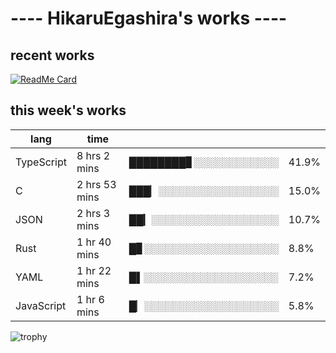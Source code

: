 # ---- HikaruEgashira's works ----

## recent works

[![ReadMe Card](https://github-readme-stats.vercel.app/api/pin/?username=twin-te&repo=twinte-front)](https://github.com/twin-te/twinte-front)

## this week's works

| lang        | time           |                       |        |
| ----------- | -------------- | --------------------- | ------ |
| TypeScript  | 8 hrs 2 mins   | ████████▊░░░░░░░░░░░░ |  41.9% |
| C           | 2 hrs 53 mins  | ███▏░░░░░░░░░░░░░░░░░ |  15.0% |
| JSON        | 2 hrs 3 mins   | ██▎░░░░░░░░░░░░░░░░░░ |  10.7% |
| Rust        | 1 hr 40 mins   | █▊░░░░░░░░░░░░░░░░░░░ |   8.8% |
| YAML        | 1 hr 22 mins   | █▌░░░░░░░░░░░░░░░░░░░ |   7.2% |
| JavaScript  | 1 hr 6 mins    | █▏░░░░░░░░░░░░░░░░░░░ |   5.8% |

![trophy](https://github-profile-trophy.vercel.app/?username=HikaruEgashira&theme=flat)
